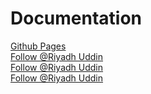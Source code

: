 # Documentation
[Github Pages](https://riyadhuddin.github.io/intro2py/)</br>
<a href="https://twitter.com/riyadhuddin_" >Follow @Riyadh Uddin</a></br>
<a href="https://www.instagram.com/riyadh_uddin/" >Follow @Riyadh Uddin</a> <br>
<a href="https://www.linkedin.com/in/riyadhuddin/">Follow @Riyadh Uddin</a>
